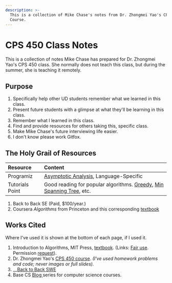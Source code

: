 ```yaml
---
description: >-
  This is a collection of Mike Chase's notes from Dr. Zhongmei Yao's CPS 450
  Course.
---
```


# CPS 450 Class Notes

This is a collection of notes Mike Chase has prepared for Dr. Zhongmei Yao's CPS 450 class. She normally does not teach this class, but during the summer, she is teaching it remotely.

## Purpose

1. Specifically help other UD students remember what we learned in this class.
2. Present future students with a glimpse at what they'll be learning in this class.
3. Remember what I learned in this class.
4. Find and provide resources for others taking this, specific class.
5. Make Mike Chase's future interviewing life easier.
6. I don't know please work Gitfox.

## The Holy Grail of Resources

| Resource | Content |
| :--- | :--- |
| Programiz | [Asymptotic Analysis](https://www.programiz.com/dsa/asymptotic-notations#:~:text=Theta%20Notation%20%28%CE%98%2Dnotation%29,case%20complexity%20of%20an%20algorithm), Language-Specific |
| Tutorials Point | Good reading for popular algorithms. [Greedy](https://www.tutorialspoint.com/introduction-to-greedy-algorithms#:~:text=In%20greedy%20algorithm%20approach%2C%20decisions,lead%20to%20globally%20optimized%20solutions), [Min Spanning Tree](https://www.tutorialspoint.com/Kruskal-s-Minimum-Spanning-Tree-Algorithm), etc. |

1. Back to Back SE \(Paid, $100/year.\)
2. Coursera _Algorithms_ from Princeton and this corresponding [textbook](https://algs4.cs.princeton.edu/home/)

## Works Cited

Where I've used it is shown at the bottom of each page, if I used it.

1. Introduction to Algorithms, MIT Press, [textbook](https://mitpress.mit.edu/books/introduction-algorithms-third-edition). \(Links: [Fair use](https://mitpress.mit.edu/sites/default/files/uploads/GuidelinesforFair%20UseMITPressMaterial-2017Revision%202.pdf). Permission [request](https://mitpress.mit.edu/sites/default/files/quicklinks/2019-03/MIT-Press-Books-Fillable-Permission-Request-Form-030119.pdf)\).
2. Dr. Zhongmei Yao's [CPS 450 course](http://academic.udayton.edu/zhongmeiyao/450592.html). _\(I've used homework problems and code; never images or full slides\)._
3. \_\_[Back to Back SWE](https://backtobackswe.com/platform/content/quicksort/code)
4. Base CS [Blog ](https://medium.com/basecs)series for computer science courses.

